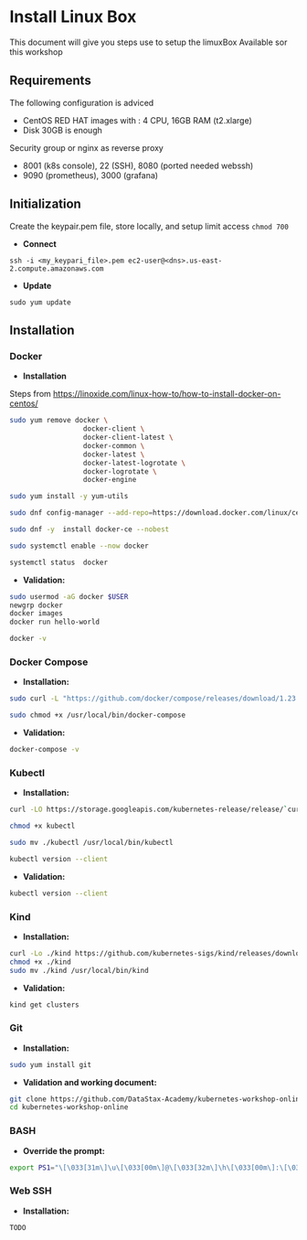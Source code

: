 # Install Linux Box

This document will give you steps use to setup the limuxBox Available sor this workshop

## Requirements

The following configuration is adviced

- CentOS RED HAT images with : 4 CPU, 16GB RAM (t2.xlarge) 
- Disk 30GB is enough

Security group or nginx as reverse proxy
- 8001 (k8s console), 22 (SSH), 8080 (ported needed webssh)
- 9090 (prometheus), 3000 (grafana)

## Initialization

Create the keypair.pem file, store locally, and setup limit access `chmod 700`

- **Connect**

```
ssh -i <my_keypari_file>.pem ec2-user@<dns>.us-east-2.compute.amazonaws.com
```

- **Update**

```
sudo yum update
```

## Installation

### Docker

- **Installation**

Steps from https://linoxide.com/linux-how-to/how-to-install-docker-on-centos/

```bash
sudo yum remove docker \
                  docker-client \
                  docker-client-latest \
                  docker-common \
                  docker-latest \
                  docker-latest-logrotate \
                  docker-logrotate \
                  docker-engine

sudo yum install -y yum-utils

sudo dnf config-manager --add-repo=https://download.docker.com/linux/centos/docker-ce.repo

sudo dnf -y  install docker-ce --nobest

sudo systemctl enable --now docker

systemctl status  docker
```

- **Validation:**

```bash
sudo usermod -aG docker $USER
newgrp docker
docker images
docker run hello-world

docker -v
```

### Docker Compose

- **Installation:**

```bash
sudo curl -L "https://github.com/docker/compose/releases/download/1.23.2/docker-compose-$(uname -s)-$(uname -m)" -o /usr/local/bin/docker-compose

sudo chmod +x /usr/local/bin/docker-compose
```

- **Validation:**

```bash
docker-compose -v
```

### Kubectl

- **Installation:**

```bash
curl -LO https://storage.googleapis.com/kubernetes-release/release/`curl -s https://storage.googleapis.com/kubernetes-release/release/stable.txt`/bin/linux/amd64/kubectl

chmod +x kubectl

sudo mv ./kubectl /usr/local/bin/kubectl

kubectl version --client
```

- **Validation:**

```bash
kubectl version --client
```


### Kind

- **Installation:**

```bash
curl -Lo ./kind https://github.com/kubernetes-sigs/kind/releases/download/v0.7.0/kind-$(uname)-amd64
chmod +x ./kind
sudo mv ./kind /usr/local/bin/kind
```

- **Validation:**

```bash
kind get clusters
```

### Git

- **Installation:**

```bash
sudo yum install git
```

- **Validation and working document:**

```bash
git clone https://github.com/DataStax-Academy/kubernetes-workshop-online.git
cd kubernetes-workshop-online
```

### BASH

- **Override the prompt:**

```bash
export PS1="\[\033[31m\]\u\[\033[00m\]@\[\033[32m\]\h\[\033[00m\]:\[\033[34m\]\w\[\033[00m\]> "
```

### Web SSH

- **Installation:**

```
TODO
```



